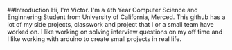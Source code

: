##Introduction
Hi, I'm Victor. I'm a  4th Year Computer Science and Enginnering Student from University of California, Merced. This github has a lot of my side projects, classwork and project that I or
a small team have worked on. I like working on solving interview questions on my off time and I like working with arduino to create small projects in real life.

<!---
I8HER/I8HER is a ✨ special ✨ repository because its `README.md` (this file) appears on your GitHub profile.
You can click the Preview link to take a look at your changes.
--->
